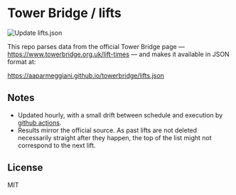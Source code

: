 # Tower Bridge / lifts

![Update lifts.json](https://github.com/aaparmeggiani/towerbridge/workflows/Update%20lifts.json/badge.svg)

This repo parses data from the official Tower Bridge page &mdash; https://www.towerbridge.org.uk/lift-times &mdash; and makes it available in JSON format at: 

https://aaparmeggiani.github.io/towerbridge/lifts.json 

## Notes
- Updated hourly, with a small drift between schedule and execution by [github actions](https://docs.github.com/en/free-pro-team@latest/actions).
- Results mirror the official source. As past lifts are not deleted necessarily straight after they happen, the top of the list might not correspond to the next lift. 
## License

MIT